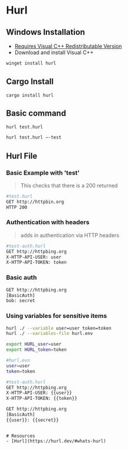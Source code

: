 # Hurl

## Windows Installation
- [Requires Visual C++ Redistributable Version](https://aka.ms/vs/17/release/vc_redist.x64.exe)
- Download and install Visual C++

```powershell
winget install hurl
```

## Cargo Install
```
cargo install hurl
```

## Basic command
```bash
hurl test.hurl 

hurl test.hurl —-test
```

## Hurl File

### Basic Example with 'test'
>This checks that there is a 200 returned
```bash
#test.hurl
GET http://httpbin.org
HTTP 200
```

### Authentication with headers
>adds in authentication via HTTP headers
```bash
#test-auth.hurl
GET http://httpbing.org
X-HTTP-API-USER: user
X-HTTP-API-TOKEN: token
```

### Basic auth
```bash
GET http://httpbing.org
[BasicAuth]
bob: secret
```
### Using variables for sensitive items

```bash
hurl ./ --variable user=user token=token
hurl ./ --variables-file hurl.env

export HURL_user=user
export HURL_token=token
```

```bash
#hurl.evn
user=user
token=token
```

```bash
#test-auth.hurl
GET http://httpbing.org
X-HTTP-API-USER: {{user}}
X-HTTP-API-TOKEN: {{token}}
```

```bash
GET http://httpbing.org
[BasicAuth]
{{user}}: {{secret}}
```
```
 
# Resources
- [Hurl](https://hurl.dev/#whats-hurl)
